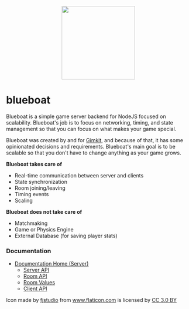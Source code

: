<div align='center'>
  <img width="200px" src='https://image.flaticon.com/icons/svg/947/947077.svg'>
</div>

# blueboat

Blueboat is a simple game server backend for NodeJS focused on scalability. Blueboat's job is to focus on networking, timing, and state management so that you can focus on what makes your game special. 

Blueboat was created by and for [Gimkit](https://www.gimkit.com), and because of that, it has some opinionated decisions and requirements. Blueboat's main goal is to be scalable so that you don't have to change anything as your game grows.

**Blueboat takes care of**
* Real-time communication between server and clients
* State synchronization   
* Room joining/leaving
* Timing events
* Scaling

**Blueboat does not take care of**
* Matchmaking
* Game or Physics Engine
* External Database (for saving player stats)

### Documentation
* [Documentation Home (Server)](https://github.com/gimkit/blueboat/wiki)
  * [Server API](https://github.com/gimkit/blueboat/wiki/Server-API)
  * [Room API](https://github.com/gimkit/blueboat/wiki/Room-API)
  * [Room Values](https://github.com/gimkit/blueboat/wiki/Room-Values)
  * [Client API](https://github.com/gimkit/blueboat/wiki/Client-API)

<div>Icon made by <a href="https://www.flaticon.com/authors/fjstudio" title="fjstudio">fjstudio</a> from <a href="https://www.flaticon.com/" 			    title="Flaticon">www.flaticon.com</a> is licensed by <a href="http://creativecommons.org/licenses/by/3.0/" 			    title="Creative Commons BY 3.0" target="_blank">CC 3.0 BY</a></div>
